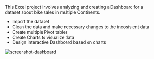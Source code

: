 This Excel project involves analyzing and creating a Dashboard for a dataset about bike sales in multiple Continents.
- Import the dataset
- Clean the data and make necessary changes to the incosistent data
- Create multiple Pivot tables
- Create Charts to visualize data
- Design interactive Dashboard based on charts

![screenshot-dashboard](https://github.com/user-attachments/assets/77beb292-9bd5-4219-a84f-6bb24104cf8c)
